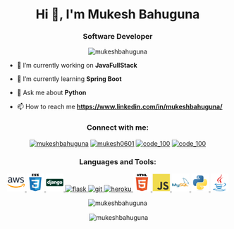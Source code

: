 <!-- ### Hi there 👋
 -->
<!--
**MukeshBahuguna/MukeshBahuguna** is a ✨ _special_ ✨ repository because its `README.md` (this file) appears on your GitHub profile.
-->
<h1 align="center">Hi 👋, I'm Mukesh Bahuguna</h1>
<h3 align="center">Software Developer</h3>

<p align="center"> <img src="https://komarev.com/ghpvc/?username=mukeshbahuguna&label=Profile%20views&color=0e75b6&style=flat" alt="mukeshbahuguna" /> </p>

<!-- <p align="center"> <a href="https://github.com/ryo-ma/github-profile-trophy"><img src="https://github-profile-trophy.vercel.app/?username=mukeshbahuguna" alt="mukeshbahuguna" /></a> </p> -->

- 🔭 I’m currently working on **JavaFullStack**

- 🌱 I’m currently learning **Spring Boot**

- 💬 Ask me about **Python**

- 📫 How to reach me **https://www.linkedin.com/in/mukeshbahuguna/**

<h3 align="center">Connect with me:</h3>
<p align="center">
<a href="https://linkedin.com/in/mukeshbahuguna" target="blank"><img align="center" src="https://raw.githubusercontent.com/rahuldkjain/github-profile-readme-generator/master/src/images/icons/Social/linked-in-alt.svg" alt="mukeshbahuguna" height="30" width="40" /></a>
<a href="https://www.codechef.com/users/mukesh0601" target="blank"><img align="center" src="https://cdn.jsdelivr.net/npm/simple-icons@3.1.0/icons/codechef.svg" alt="mukesh0601" height="30" width="40" /></a>
<a href="https://codeforces.com/profile/code_100" target="blank"><img align="center" src="https://cdn.jsdelivr.net/npm/simple-icons@3.0.1/icons/codeforces.svg" alt="code_100" height="30" width="40" /></a>
<a href="https://www.leetcode.com/code_100" target="blank"><img align="center" src="https://raw.githubusercontent.com/rahuldkjain/github-profile-readme-generator/master/src/images/icons/Social/leet-code.svg" alt="code_100" height="30" width="40" /></a>
</p>

<h3 align="center">Languages and Tools:</h3>
<p align="center"> <a href="https://aws.amazon.com" target="_blank"> <img src="https://raw.githubusercontent.com/devicons/devicon/master/icons/amazonwebservices/amazonwebservices-original-wordmark.svg" alt="aws" width="40" height="40"/> </a> <a href="https://www.w3schools.com/css/" target="_blank"> <img src="https://raw.githubusercontent.com/devicons/devicon/master/icons/css3/css3-original-wordmark.svg" alt="css3" width="40" height="40"/> </a> <a href="https://www.djangoproject.com/" target="_blank"> <img src="https://raw.githubusercontent.com/devicons/devicon/master/icons/django/django-original.svg" alt="django" width="40" height="40"/> </a> <a href="https://flask.palletsprojects.com/" target="_blank"> <img src="https://www.vectorlogo.zone/logos/pocoo_flask/pocoo_flask-icon.svg" alt="flask" width="40" height="40"/> </a> <a href="https://git-scm.com/" target="_blank"> <img src="https://www.vectorlogo.zone/logos/git-scm/git-scm-icon.svg" alt="git" width="40" height="40"/> </a> <a href="https://heroku.com" target="_blank"> <img src="https://www.vectorlogo.zone/logos/heroku/heroku-icon.svg" alt="heroku" width="40" height="40"/> </a> <a href="https://www.w3.org/html/" target="_blank"> <img src="https://raw.githubusercontent.com/devicons/devicon/master/icons/html5/html5-original-wordmark.svg" alt="html5" width="40" height="40"/> </a> <a href="https://developer.mozilla.org/en-US/docs/Web/JavaScript" target="_blank"> <img src="https://raw.githubusercontent.com/devicons/devicon/master/icons/javascript/javascript-original.svg" alt="javascript" width="40" height="40"/> </a> <a href="https://www.mysql.com/" target="_blank"> <img src="https://raw.githubusercontent.com/devicons/devicon/master/icons/mysql/mysql-original-wordmark.svg" alt="mysql" width="40" height="40"/> </a> <a href="https://www.python.org" target="_blank"> <img src="https://raw.githubusercontent.com/devicons/devicon/master/icons/python/python-original.svg" alt="python" width="40" height="40"/> </a> <a href="https://dev.java/" target="_blank"> <img src="https://raw.githubusercontent.com/devicons/devicon/master/icons/java/java-original.svg" alt="java" width="40" height="40"/> </a> </p>

<p align="center"><img align="center" src="https://github-readme-stats.vercel.app/api/top-langs?username=mukeshbahuguna&show_icons=true&locale=en&layout=compact" alt="mukeshbahuguna" /></p>

<p align="center">&nbsp;<img align="center" src="https://github-readme-stats.vercel.app/api?username=mukeshbahuguna&show_icons=true&locale=en" alt="mukeshbahuguna" /></p>

